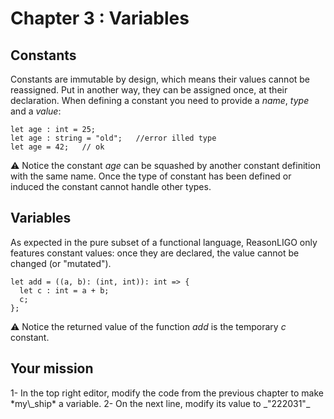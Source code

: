 # Chapter 3 : Variables

<dialog character="mechanics">Seems like you have locked-in the parameters. You should unlock them so we can later change the ship configuration if need be.</dialog>

## Constants

Constants are immutable by design, which means their values cannot be reassigned. Put in another way, they can be assigned once, at their declaration. When defining a constant you need to provide a _name_, _type_ and a _value_:

```
let age : int = 25;
let age : string = "old";   //error illed type
let age = 42;   // ok
```

⚠️ Notice the constant *age* can be squashed by another constant definition with the same name. Once the type of constant has been defined or induced the constant cannot handle other types.

## Variables

As expected in the pure subset of a functional language, ReasonLIGO only features constant values: once they are declared, the value cannot be changed (or "mutated").

```
let add = ((a, b): (int, int)): int => {
  let c : int = a + b;
  c;
};
```

⚠️ Notice the returned value of the function *add* is the temporary *c* constant.

## Your mission

<!-- prettier-ignore -->1- In the top right editor, modify the code from the previous chapter to make *my\_ship* a variable.

<!-- prettier-ignore -->2- On the next line, modify its value to _"222031"_
